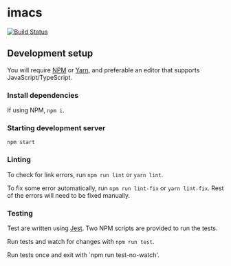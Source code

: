 # imacs

[![Build Status][build-badge-image]][build-link]


## Development setup

You will require [NPM][npm-link] or [Yarn][yarn-link], and preferable an editor that
supports JavaScript/TypeScript.

### Install dependencies
If using NPM, `npm i`.

### Starting development server
```
npm start
```

### Linting
To check for link errors, run `npm run lint` or `yarn lint`.

To fix some error automatically, run `npm run lint-fix` or `yarn lint-fix`. Rest of the
errors will need to be fixed manually.

### Testing
Test are written using [Jest][jest-link].
Two NPM scripts are provided to run the tests.

Run tests and watch for changes with `npm run test`.

Run tests once and exit with `npm run test-no-watch'.


[build-link]: https://api.travis-ci.org/BigBlockDataChain/morbo.svg?branch=master
[build-badge-image]: https://api.travis-ci.org/BigBlockDataChain/morbo.svg?branch=master

[npm-link]: https://www.npmjs.com/
[yarn-link]: https://yarnpkg.com/en/
[jest-link]: https://jestjs.io/

